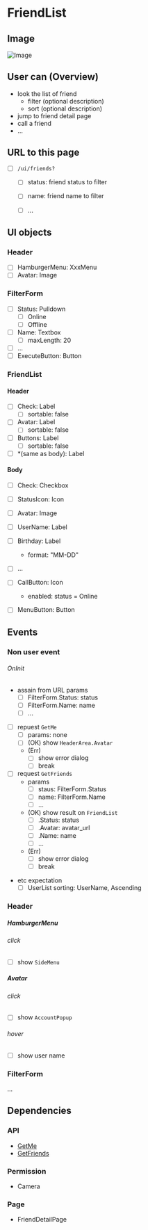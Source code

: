 # FriendList
## Image
![Image](/ui/friends/image.png)


## User can (Overview)
- look the list of friend
  - filter (optional description)
  - sort (optional description)
- jump to friend detail page
- call a friend
- ...


## URL to this page
- [ ] `/ui/friends?`
  - [ ] status: friend status to filter
  - [ ] name: friend name to filter
  - [ ] ...


## UI objects
### Header
- [ ] HamburgerMenu: XxxMenu
- [ ] Avatar: Image

### FilterForm
- [ ] Status: Pulldown
  - [ ] Online
  - [ ] Offline
- [ ] Name: Textbox
  - [ ] maxLength: 20
- [ ] ...
- [ ] ExecuteButton: Button

### FriendList
#### Header
- [ ] Check: Label
  - [ ] sortable: false
- [ ] Avatar: Label
  - [ ] sortable: false
- [ ] Buttons: Label
  - [ ] sortable: false
- [ ] *(same as body): Label
#### Body
- [ ] Check: Checkbox
- [ ] StatusIcon: Icon
- [ ] Avatar: Image
- [ ] UserName: Label
- [ ] Birthday: Label
  - format: "MM-DD"
- [ ] ...
- [ ] CallButton: Icon
  - enabled: status = Online
- [ ] MenuButton: Button


## Events
### Non user event
###### OnInit
- assain from URL params
  - [ ] FilterForm.Status: status
  - [ ] FilterForm.Name: name
  - [ ] ...
- [ ] repuest `GetMe`
  - [ ] params: none
  - [ ] (OK) show `HeaderArea.Avatar`
  - (Err)
    - [ ] show error dialog
    - [ ] break
- [ ] request `GetFriends`
  - params
    - [ ] staus: FilterForm.Status
    - [ ] name: FilterForm.Name
    - [ ] ...
  - (OK) show result on `FriendList`
    - [ ] .Status: status
    - [ ] .Avatar: avatar_url
    - [ ] .Name: name
    - [ ] ...
  - (Err)
    - [ ] show error dialog
    - [ ] break
- etc expectation
  - [ ] UserList sorting: UserName, Ascending

### Header
##### HamburgerMenu
###### click
- [ ] show `SideMenu`

##### Avatar
###### click
- [ ] show `AccountPopup`

###### hover
- [ ] show user name

### FilterForm
...


## Dependencies
### API
- [GetMe](link/to/get-me/spec)
- [GetFriends](link/to/get-friends/spec)

### Permission
- Camera

### Page
- FriendDetailPage
